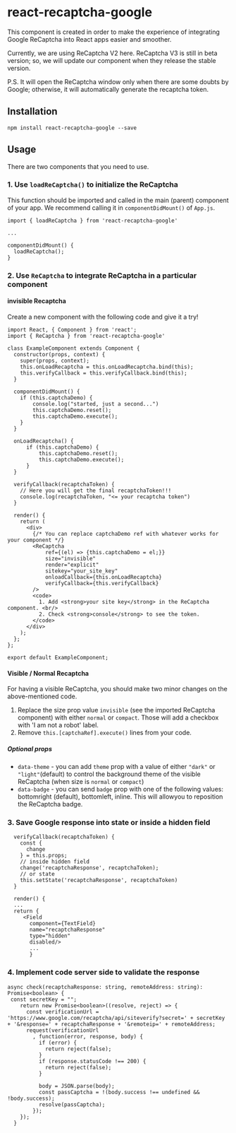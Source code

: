 # react-recaptcha-google

This component is created in order to make the experience of integrating Google ReCaptcha into React apps easier and smoother.

Currently, we are using ReCaptcha V2 here. ReCaptcha V3 is still in beta version; so, we will update our component when they release the stable version.

P.S. It will open the ReCaptcha window only when there are some doubts by Google; otherwise, it will automatically generate the recaptcha token.

## Installation

`npm install react-recaptcha-google --save`

## Usage

There are two components that you need to use.

### 1. Use `loadReCaptcha()` to initialize the ReCaptcha

This function should be imported and called in the main (parent) component of your app. We recommend calling it in `componentDidMount()` of `App.js`.

```
import { loadReCaptcha } from 'react-recaptcha-google'

...

componentDidMount() {
  loadReCaptcha();
}
```


### 2. Use `ReCaptcha` to integrate ReCaptcha in a particular component

#### invisible Recaptcha

Create a new component with the following code and give it a try!

```
import React, { Component } from 'react';
import { ReCaptcha } from 'react-recaptcha-google'

class ExampleComponent extends Component {
  constructor(props, context) {
    super(props, context);
    this.onLoadRecaptcha = this.onLoadRecaptcha.bind(this);
    this.verifyCallback = this.verifyCallback.bind(this);
  }

  componentDidMount() {
    if (this.captchaDemo) {
        console.log("started, just a second...")
        this.captchaDemo.reset();
        this.captchaDemo.execute();
    }
  }

  onLoadRecaptcha() {
      if (this.captchaDemo) {
          this.captchaDemo.reset();
          this.captchaDemo.execute();
      }
  }

  verifyCallback(recaptchaToken) {
    // Here you will get the final recaptchaToken!!!  
    console.log(recaptchaToken, "<= your recaptcha token")
  }

  render() {
    return (
      <div>
        {/* You can replace captchaDemo ref with whatever works for your component */}
        <ReCaptcha
            ref={(el) => {this.captchaDemo = el;}}
            size="invisible"
            render="explicit"
            sitekey="your_site_key"
            onloadCallback={this.onLoadRecaptcha}
            verifyCallback={this.verifyCallback}
        />
        <code>
          1. Add <strong>your site key</strong> in the ReCaptcha component. <br/>
          2. Check <strong>console</strong> to see the token.
        </code>
      </div>
    );
  };
};

export default ExampleComponent;

```


#### Visible / Normal Recaptcha

For having a visible ReCaptcha, you should make two minor changes on the above-mentioned code.
1. Replace the size prop value `invisible` (see the imported ReCaptcha component) with either `normal` or `compact`. Those will add a checkbox with 'I am not a robot' label.
2. Remove `this.[captchaRef].execute()` lines from your code.

##### Optional props

* `data-theme` - you can add `theme` prop with a value of either `"dark"` or `"light"`(default) to control the background theme of the visible ReCaptcha (when size is `normal` or `compact`)
* `data-badge` - you can send `badge` prop with one of the following values: bottomright (default), bottomleft, inline. This will allowyou to reposition the ReCaptcha badge.

### 3. Save Google response into state or inside a hidden field

```
  verifyCallback(recaptchaToken) {
    const {
      change
    } = this.props;
    // inside hidden field
    change('recaptchaResponse', recaptchaToken);
    // or state
    this.setState('recaptchaResponse', recaptchaToken)
  }
  
  render() {
  ...
  return {
     <Field
       component={TextField}
       name="recaptchaResponse"
       type="hidden"
       disabled/>
       ...
       }
```

### 4. Implement code server side to validate the response

```
async check(recaptchaResponse: string, remoteAddress: string): Promise<boolean> {
 const secretKey = "";
    return new Promise<boolean>((resolve, reject) => {
      const verificationUrl = 'https://www.google.com/recaptcha/api/siteverify?secret=' + secretKey + '&response=' + recaptchaResponse + '&remoteip=' + remoteAddress;
      request(verificationUrl
        , function(error, response, body) {
          if (error) {
            return reject(false);
          }
          if (response.statusCode !== 200) {
            return reject(false);
          }

          body = JSON.parse(body);
          const passCaptcha = !(body.success !== undefined && !body.success);
          resolve(passCaptcha);
        });
    });
  }
```

